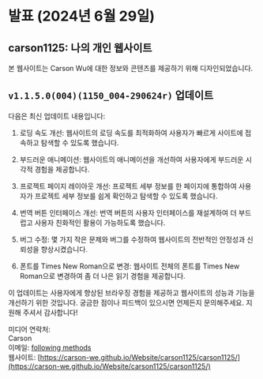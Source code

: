 # 발표 (2024년 6월 29일)

## carson1125: 나의 개인 웹사이트
본 웹사이트는 Carson Wu에 대한 정보와 콘텐츠를 제공하기 위해 디자인되었습니다.

## `v1.1.5.0(004)(1150_004-290624r)` 업데이트

다음은 최신 업데이트 내용입니다:

1. 로딩 속도 개선: 웹사이트의 로딩 속도를 최적화하여 사용자가 빠르게 사이트에 접속하고 탐색할 수 있도록 했습니다.

2. 부드러운 애니메이션: 웹사이트의 애니메이션을 개선하여 사용자에게 부드러운 시각적 경험을 제공합니다.

3. 프로젝트 페이지 레이아웃 개선: 프로젝트 세부 정보를 한 페이지에 통합하여 사용자가 프로젝트 세부 정보를 쉽게 확인하고 탐색할 수 있도록 했습니다.

4. 번역 버튼 인터페이스 개선: 번역 버튼의 사용자 인터페이스를 재설계하여 더 부드럽고 사용자 친화적인 활용이 가능하도록 했습니다.

5. 버그 수정: 몇 가지 작은 문제와 버그를 수정하여 웹사이트의 전반적인 안정성과 신뢰성을 향상시켰습니다.

6. 폰트를 Times New Roman으로 변경: 웹사이트 전체의 폰트를 Times New Roman으로 변경하여 좀 더 나은 읽기 경험을 제공합니다.

이 업데이트는 사용자에게 향상된 브라우징 경험을 제공하고 웹사이트의 성능과 기능을 개선하기 위한 것입니다. 궁금한 점이나 피드백이 있으시면 언제든지 문의해주세요. 지원해 주셔서 감사합니다!

미디어 연락처:<br>
Carson<br>
이메일: [following methods](https://carson-we.github.io/contact.html)<br>
웹사이트: [https://carson-we.github.io/Website/carson1125/carson1125/](https://carson-we.github.io/Website/carson1125/carson1125/)
